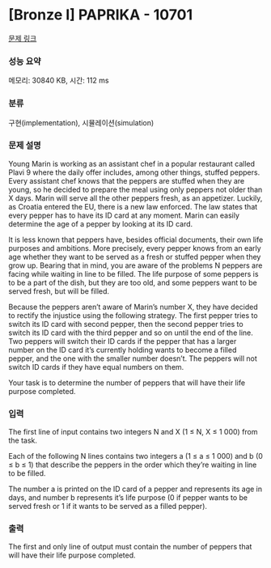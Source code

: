# [Bronze I] PAPRIKA - 10701 

[문제 링크](https://www.acmicpc.net/problem/10701) 

### 성능 요약

메모리: 30840 KB, 시간: 112 ms

### 분류

구현(implementation), 시뮬레이션(simulation)

### 문제 설명

<p>Young Marin is working as an assistant chef in a popular restaurant called Plavi 9 where the daily offer includes, among other things, stuffed peppers. Every assistant chef knows that the peppers are stuffed when they are young, so he decided to prepare the meal using only peppers not older than X days. Marin will serve all the other peppers fresh, as an appetizer. Luckily, as Croatia entered the EU, there is a new law enforced. The law states that every pepper has to have its ID card at any moment. Marin can easily determine the age of a pepper by looking at its ID card.</p>

<p>It is less known that peppers have, besides official documents, their own life purposes and ambitions. More precisely, every pepper knows from an early age whether they want to be served as a fresh or stuffed pepper when they grow up. Bearing that in mind, you are aware of the problems N peppers are facing while waiting in line to be filled. The life purpose of some peppers is to be a part of the dish, but they are too old, and some peppers want to be served fresh, but will be filled.</p>

<p>Because the peppers aren’t aware of Marin’s number X, they have decided to rectify the injustice using the following strategy. The first pepper tries to switch its ID card with second pepper, then the second pepper tries to switch its ID card with the third pepper and so on until the end of the line. Two peppers will switch their ID cards if the pepper that has a larger number on the ID card it’s currently holding wants to become a filled pepper, and the one with the smaller number doesn’t. The peppers will not switch ID cards if they have equal numbers on them.</p>

<p>Your task is to determine the number of peppers that will have their life purpose completed.</p>

### 입력 

 <p>The first line of input contains two integers N and X (1 ≤ N, X ≤ 1 000) from the task.</p>

<p>Each of the following N lines contains two integers a (1 ≤ a ≤ 1 000) and b (0 ≤ b ≤ 1) that describe the peppers in the order which they’re waiting in line to be filled.</p>

<p>The number a is printed on the ID card of a pepper and represents its age in days, and number b represents it’s life purpose (0 if pepper wants to be served fresh or 1 if it wants to be served as a filled pepper).</p>

### 출력 

 <p>The first and only line of output must contain the number of peppers that will have their life purpose completed.</p>

